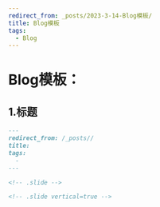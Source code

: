 ```yaml
---
redirect_from: _posts/2023-3-14-Blog模板/
title: Blog模板
tags:
  - Blog
---
```






# Blog模板：

## 1.标题

```markdown
---
redirect_from: /_posts//
title: 
tags:
  - 
---
```

```markdown
<!-- .slide -->

<!-- .slide vertical=true -->
```

